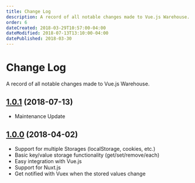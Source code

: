 ```yaml
---
title: Change Log
description: A record of all notable changes made to Vue.js Warehouse.
order: 6
dateCreated: 2018-03-29T10:57:00-04:00
dateModified: 2018-07-13T13:10:00-04:00
datePublished: 2018-03-30
---
```


# Change Log

A record of all notable changes made to Vue.js Warehouse.

## [1.0.1](https://github.com/bazzite/vue-warehouse/tree/1.0.1) (2018-07-13)

- Maintenance Update

## [1.0.0](https://github.com/bazzite/vue-warehouse/tree/1.0.0) (2018-04-02)

- Support for multiple Storages (localStorage, cookies, etc.)
- Basic key/value storage functionality (get/set/remove/each)
- Easy integration with Vue.js
- Support for Nuxt.js
- Get notified with Vuex when the stored values change
